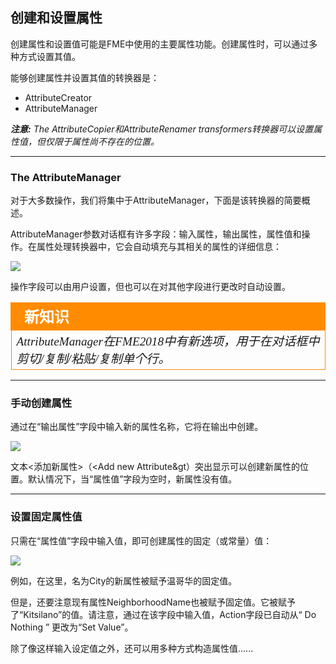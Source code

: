 ## 创建和设置属性 ##

创建属性和设置值可能是FME中使用的主要属性功能。创建属性时，可以通过多种方式设置其值。

能够创建属性并设置其值的转换器是：

- AttributeCreator
- AttributeManager

***注意:*** *The AttributeCopier和AttributeRenamer transformers转换器可以设置属性值，但仅限于属性尚不存在的位置。*

---

### The AttributeManager ###
对于大多数操作，我们将集中于AttributeManager，下面是该转换器的简要概述。

AttributeManager参数对话框有许多字段：输入属性，输出属性，属性值和操作。在属性处理转换器中，它会自动填充与其相关的属性的详细信息：

![](./Images/Img4.012.AttributeManagerParameters.png)

操作字段可以由用户设置，但也可以在对其他字段进行更改时自动设置。

<!--New Section-->

<table style="border-spacing: 0px">
<tr>
<td style="vertical-align:middle;background-color:darkorange;border: 2px solid darkorange">
<i class="fa fa-bolt fa-lg fa-pull-left fa-fw" style="color:white;padding-right: 12px;vertical-align:text-top"></i>
<span style="color:white;font-size:x-large;font-weight: bold;font-family:serif">新知识</span>
</td>
</tr>

<tr>
<td style="border: 1px solid darkorange">
<span style="font-family:serif; font-style:italic; font-size:larger">
AttributeManager在FME2018中有新选项，用于在对话框中剪切/复制/粘贴/复制单个行。
</span>
</td>
</tr>
</table>

---

### 手动创建属性 ###
通过在“输出属性”字段中输入新的属性名称，它将在输出中创建。

![](./Images/Img4.013.AttributeManagerCreateAttr.png)

文本<添加新属性>（&lt;Add new Attribute&gt）突出显示可以创建新属性的位置。默认情况下，当“属性值”字段为空时，新属性没有值。

---

### 设置固定属性值 ###
只需在“属性值”字段中输入值，即可创建属性的固定（或常量）值：

![](./Images/Img4.014.AttributeManagerSetValues.png)

例如，在这里，名为City的新属性被赋予温哥华的固定值。

但是，还要注意现有属性NeighborhoodName也被赋予固定值。它被赋予了“Kitsilano”的值。请注意，通过在该字段中输入值，Action字段已自动从“ Do Nothing ” 更改为“Set Value”。

除了像这样输入设定值之外，还可以用多种方式构造属性值......
